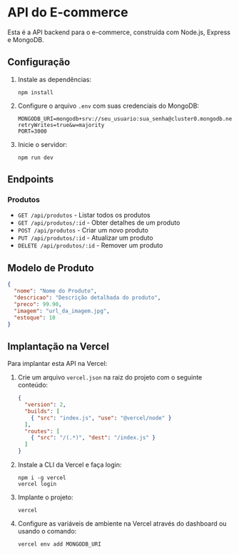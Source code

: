 # API do E-commerce

Esta é a API backend para o e-commerce, construída com Node.js, Express e MongoDB.

## Configuração

1. Instale as dependências:
   ```
   npm install
   ```

2. Configure o arquivo `.env` com suas credenciais do MongoDB:
   ```
   MONGODB_URI=mongodb+srv://seu_usuario:sua_senha@cluster0.mongodb.net/ecommerce?retryWrites=true&w=majority
   PORT=3000
   ```

3. Inicie o servidor:
   ```
   npm run dev
   ```

## Endpoints

### Produtos

- `GET /api/produtos` - Listar todos os produtos
- `GET /api/produtos/:id` - Obter detalhes de um produto
- `POST /api/produtos` - Criar um novo produto
- `PUT /api/produtos/:id` - Atualizar um produto
- `DELETE /api/produtos/:id` - Remover um produto

## Modelo de Produto

```json
{
  "nome": "Nome do Produto",
  "descricao": "Descrição detalhada do produto",
  "preco": 99.90,
  "imagem": "url_da_imagem.jpg",
  "estoque": 10
}
```

## Implantação na Vercel

Para implantar esta API na Vercel:

1. Crie um arquivo `vercel.json` na raiz do projeto com o seguinte conteúdo:
   ```json
   {
     "version": 2,
     "builds": [
       { "src": "index.js", "use": "@vercel/node" }
     ],
     "routes": [
       { "src": "/(.*)", "dest": "/index.js" }
     ]
   }
   ```

2. Instale a CLI da Vercel e faça login:
   ```
   npm i -g vercel
   vercel login
   ```

3. Implante o projeto:
   ```
   vercel
   ```

4. Configure as variáveis de ambiente na Vercel através do dashboard ou usando o comando:
   ```
   vercel env add MONGODB_URI
   ```
```
       
